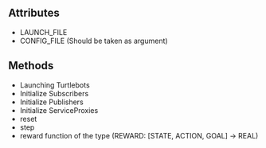 ## Attributes
- LAUNCH_FILE
- CONFIG_FILE (Should be taken as argument)


## Methods
- Launching Turtlebots
- Initialize Subscribers
- Initialize Publishers
- Initialize ServiceProxies
- reset
- step
- reward function of the type (REWARD: [STATE, ACTION, GOAL] -> REAL) 